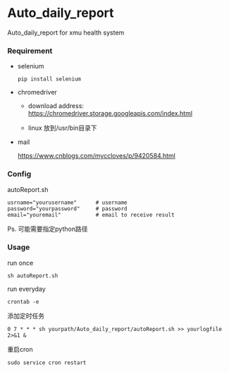 # Auto_daily_report
Auto_daily_report for xmu health system

### Requirement

- selenium

  ```
  pip install selenium
  ```

- chromedriver

  - download address: https://chromedriver.storage.googleapis.com/index.html

  - linux 放到/usr/bin目录下

- mail

  https://www.cnblogs.com/myccloves/p/9420584.html

  

### Config

autoReport.sh 

```shell
usrname="yourusername"      # username
password="yourpassword"     # password
email="youremail"           # email to receive result
```

Ps. 可能需要指定python路径

### Usage

run once

```
sh autoReport.sh
```

run everyday

```
crontab -e
```

添加定时任务

```
0 7 * * * sh yourpath/Auto_daily_report/autoReport.sh >> yourlogfile 2>&1 &
```

重启cron

```
sudo service cron restart
```



